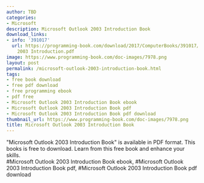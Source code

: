 ```yaml
---
author: TBD
categories:
- Microsoft
description: Microsoft Outlook 2003 Introduction Book
download_links:
- info: '391017'
  url: https://programming-book.com/download/2017/ComputerBooks/391017/Microsoft Outlook
    2003 Introduction.pdf
image: https://www.programming-book.com/doc-images/7978.png
layout: post
permalink: /microsoft-outlook-2003-introduction-book.html
tags:
- free book download
- free pdf download
- free programming ebook
- pdf free
- Microsoft Outlook 2003 Introduction Book ebook
- Microsoft Outlook 2003 Introduction Book pdf
- Microsoft Outlook 2003 Introduction Book pdf download
thumbnail_url: https://www.programming-book.com/doc-images/7978.png
title: Microsoft Outlook 2003 Introduction Book
---
```


 
<div class="item-desc text-justify">
  "Microsoft Outlook 2003 Introduction Book" is available in PDF format. This books is free to download. Learn from this free book and enhance your skills.
  <br>
  #Microsoft Outlook 2003 Introduction Book ebook, #Microsoft Outlook 2003 Introduction Book pdf, #Microsoft Outlook 2003 Introduction Book pdf download
</div>